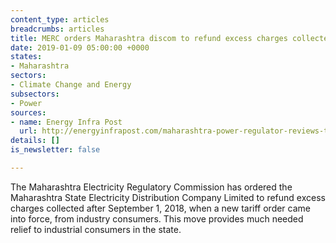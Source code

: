 ```yaml
---
content_type: articles
breadcrumbs: articles
title: MERC orders Maharashtra discom to refund excess charges collected
date: 2019-01-09 05:00:00 +0000
states:
- Maharashtra
sectors:
- Climate Change and Energy
subsectors:
- Power
sources:
- name: Energy Infra Post
  url: http://energyinfrapost.com/maharashtra-power-regulator-reviews-tariff-allows-incentive-power-factor/
details: []
is_newsletter: false

---
```

The Maharashtra Electricity Regulatory Commission has ordered the Maharashtra State Electricity Distribution Company Limited to refund excess charges collected after September 1, 2018, when a new tariff order came into force, from industry consumers. This move provides much needed relief to industrial consumers in the state.
